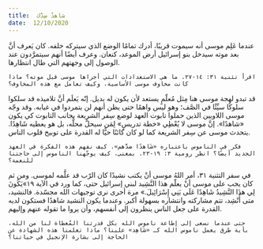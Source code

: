 ```yaml
---
title:  شاهدٌ ضِدَّك
date:  12/10/2020
---
```


عندما عَلِم موسى أنه سيموت قريبًا، أدرك تمامًا الوضع الذي سيتركه خلفه. كان يَعرف أنَّ بعد موته سيدخل بنو إسرائيل أرض الموعد، كنعان. وعرف أيضًا أنهم سيتمرَّدون عند الوصول إلى وجهتهم التي طال انتظارها.

`اقرأ تثنية ٣١: ١٤-٢٧. ما هي الاستعدادات التي أجراها موسى قبل موته؟ ماذا كانت مخاوف موسى الأساسية، وكيف تعامل مع هذه المخاوف؟`

قد تبدو لهجة موسى هنا مِثل مُعلّمٍ يستعد لأن يكون له بديل. إنّه يَعلَم أنَّ تلاميذه قد سلكوا سلوكًا سيِّئًا في الصَّف؛ وهو ليس واهمًا حتى يظن أنهم لن يتمردوا في غيابه. وقد وجّه موسى اللاويين الذين حملوا تابوت العهد لوضع سِفر الشريعة بجانب التابوت كي يكون «شاهدًا». إنَّ موسى لا يُعْطِي «خطة تدريسٍ» لِمَن سيحلَّ محلَّه، بل هو يعطيه شَاهِدًا. يتحدث موسى عن سِفر الشريعة كما لو كان كائنًا حيًّا له القدرة على توبيخ قلوب الناس.

`فكر في الناموس باعتباره «شَاهدًا ضدَّهم». كيف نفهم هذه الفكرة في العهد الجديد أيضًا؟ انظر رومية ٣: ١٩-٢٣. بمعنى، كيف يوجّهنا الناموس إلى حاجتنا للنعمة؟`

في سفر التثنية ٣١، أمر اللهُ موسى أنْ يكتب نشيدًا كان الرّب قد علَّمه لموسى. ومن ثم كان يجب على موسى أنْ يعلّم هذا النَّشِيد لبني إسرائيل حتى، كما ورد في الآية ١٩»يَكُونَ لِي هذَا النَّشِيدُ شَاهِدًا عَلَى بَنِي إِسْرَائِيلَ.» مرة أخرى نرى توجيهات الله مجسّدة. فالنشيد، متى أُنْشِد، تتم مشاركته وانتشاره بسهولة أكبر. وعندما يكون النشيد شاهدًا فستكون لديه القدرة على جعل الناس ينظرون إلى أنفسهم، وأن يروا ما تقوله عنهم وإليهم.

`حتى عندما نسعى إلى إطاعة ناموس الله بكل قدرتنا المُعطاة لنا من الله، بأية طرق يعمل ناموس الله كـ «شَاهِد» علينا؟ ماذا تعلمنا هذه الشهادة عن الحاجة إلى بشارة الإنجيل في حياتنا؟`